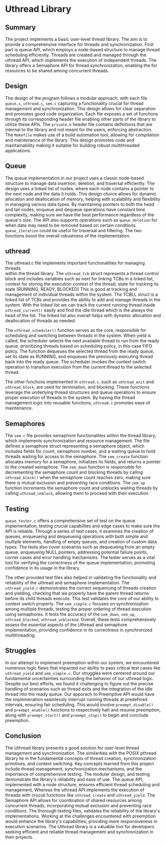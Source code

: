 # Uthread Library
## Summary
The project implements a basic user-level thread library. The aim is to  
provide a comprehensive interface for threads and synchronization. First part 
is queue API, which employs a node-based structure to manage thread scheduling
efficiently. Threads are created and managed through the uthread API, which 
implements the execution of independent threads. The library offers a 
Semaphore API for thread synchronization, enabling the for resources to be 
shared among concurrent threads. 

## Design
The design of the program follows a modular approach, with each file `queue.c`,
`uthread.c`, `sem.c` capturing a functionality crucial for thread 
management and synchronization. This design allows for clear separation and 
promotes good code organization. Each file exposes a set of functions through 
its corresponding header file enabling other parts of the library to utilize 
these APIs. The `private.h` header file contains definitions 
that are internal to the library and not meant for the users, enforcing 
abstraction. The `Makefile` makes use of a build automation tool, allowing for 
compilation and maintenance of the library. This design promotes code and 
maintainability making it suitable for building robust multithreaded 
applications.

## Queue
The queue implementation in our project uses a classic node-based structure
to manage data insertion, deletion, and traversal efficiently. The design 
uses a linked list of nodes, where each node contains a pointer to
the next node and the data it holds. This design choice allows for dynamic 
allocation and deallocation of memory, helping with scalability and 
flexibility in managing various data types. By maintaining pointers to both 
the head and tail nodes, enqueue and dequeue operations have constant time 
complexity, making sure we have the best performance regardless of the queue's 
size. The API also supports operations such as `queue_deletion` for when data 
may need to be removed based on certain condtions. `queue_iteration` could be 
useful for traversal and filtering. The two functions boost the overall 
robustness of the implementation.

## uthread
The uthread.c file implements important functionalities for managing threads   
within the thread library. The `uthread_tcb` struct represents a thread 
control block and includes variables such as next for linking TCBs in a 
linked list, context for storing the execution context of the thread, state for
tracking its state (RUNNING, READY, BLOCKED) This is good at tracking and 
management of individual threads within the system. The TCBLL struct is a 
linked list of TCBs and provides the ability to add and manage threads in the 
system. With the linked list we can track the current running thread inside 
`uthread_current()` easily and find the idle thread which is the always the 
head of the list. The linked list also overall helps with dynamic allocation 
and deallocation of threads as needed.

The `uthread_scheduler()` function serves as the core, responsible for 
scheduling and switching between threads in the system. When yield is called,
the scheduler selects the next available thread to run from the ready queue,
prioritizing threads based on scheduling policy, in this case FIFO policy. The 
function dequeues the selected thread from the ready queue, set its state as 
RUNNING, and enqueues the previously executing thread back into the ready 
queue. The scheduler invokes the context switch operation to transition 
execution from the current thread to the selected thread.

The other functions implemented in `uthread.c`, such as `uthread_exit` and 
`uthread_block`, are used for termination, and blocking. These functions 
leverage the underlying thread structures and queue operations to ensure proper
execution of threads in the system. By having the thread management logic into 
reusable functions, `uthread.c` promotes ease of maintenance.

## Semaphores
The `sem.c` file provides semaphore functionalities within the thread library, 
which implements synchronization and resource management. The file defines a 
semaphore struct representing a semaphore object, which includes fields for 
count, semaphore number, and a waiting queue to hold threads waiting for 
access to the semaphore. The `sem_create` function allocates memory for a 
semaphore, initializes its fields, and returns a pointer to the created 
semaphore. The `sem_down` function is responsible for decrementing the 
semaphore count and blocking threads by calling `uthread_block()` when the 
semaphore count reaches zero, making sure there is mutual exclusion and 
preventing race conditions. The `sem_up` function increments the semaphore 
count and unblocks waiting threads by calling `uthread_unblock`, allowing them
to proceed with their execution. 

## Testing
`queue_tester.c` offers a comprehensive set of test on the queue 
implementation, testing crucial capabilites and edge cases to make sure the 
API is reliable. Through a series of test cases, it examines the creation of 
queues, enqueueing and dequeueing operations with both simple and multiple 
elements, handling of empty queues, and creation of custom data types. The 
tests also cover scenarios such as dequeueing from an empty queue, enqueueing 
NULL pointers, addressing potential failure points, corner cases and error 
handling mechanisms. The tester serves as a vital tool for verifying the 
correctness of the queue implementation, promoting confidence in its usage in 
the library. 

The other provided test files also helped in validating the functionality 
and reliability of the uthread and semaphore implementation. The 
`uthread_yield.c` demonstrates the correct sequencing of threads creation and 
yielding, checking that we properly have the parent thread returns before its 
child threads execute. This test validates the core of our ability to context 
switch properly. The `sem_simple.c` focuses on synchronization among multiple 
threads, testing the proper ordering of thread execution using semaphores. It 
tests the accuracy of the `sem_down`, `sem_up`, `uthread_blocked`, 
`uthread_unblocked`. Overall, these tests comprehensively assess the essential 
aspects of the Uthread  and semaphore implementation, providing confidence in 
its correctness in synchronized multithreading.

## Struggles 
In our attempt to implement preemption within our system, we encountered 
numerous logic flaws that impacted our ability to pass critical test cases like
`uthread_yield` and `sem_simple.c`. Our struggles were centered around our 
fundamental uncertainties surrounding the behavior of our uthread logic. 
Despite our best efforts, we found it challenging to figure out the precise 
handling of scenarios such as thread exits and the integration of the idle 
thread into the ready queue. Our apporach to Preemptive API would have the 
implemenation seamlessly interrupt running threads at predefined intervals, 
ensuring fair scheduling. This would involve `preempt_disable()` and 
`preempt_enable()` functions to respectively halt and resume preemption, along
with `preempt_start()` and `preempt_stop()` to begin and conclude preemption.

## Conclusion
The Uthread library presents a good solution for user-level thread management 
and synchronization. The similarities with the POSIX pthread library lie in the 
fundamental concepts of thread creation, synchronization primitives, and 
context switching. Key concepts learned from this project include thread 
management, synchronization mechanisms, and the importance of comprehensive 
testing. The modular design, and testing demonstrate the library's reliability 
and ease of use. The queue API, implemented with a node structure, ensures 
efficient thread scheduling and management, Whereas the uthread API implements 
the execution of threads with crucial functions like `uthread_create` and 
`uthread_yield`. The Semaphore API allows for coordination of shared resources 
among concurrent threads, incorporating mutual exclusion and preventing race 
conditions. The thorough testing files, validates the reliability of the library's 
implementations. Working at the challenges encountered with preemption would enhance
the library's capabilities, providing more responsiveness in execution scenarios.
The Uthread library  is a valuable tool for developers seeking efficient and 
reliable thread management and synchronization in their projects.
